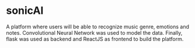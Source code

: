 # sonicAI

A platform where users will be able to recognize music genre, emotions and notes. Convolutional Neural Network was used to model the data. Finally, flask was used as backend 
and ReactJS as frontend to build the platform. 
